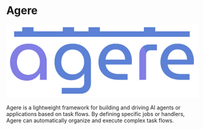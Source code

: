 # Agere

![logo](https://raw.githubusercontent.com/happyapplehorse/gptui-assets/main/imgs/agere_logo_transparent.png)

Agere is a lightweight framework for building and driving AI agents or applications based on task flows.
By defining specific jobs or handlers, Agere can automatically organize and execute complex task flows.
